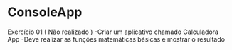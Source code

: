 # ConsoleApp

Exercício 01 ( Não realizado )
-Criar um aplicativo chamado Calculadora App
-Deve realizar as funções matemáticas básicas e mostrar o resultado
